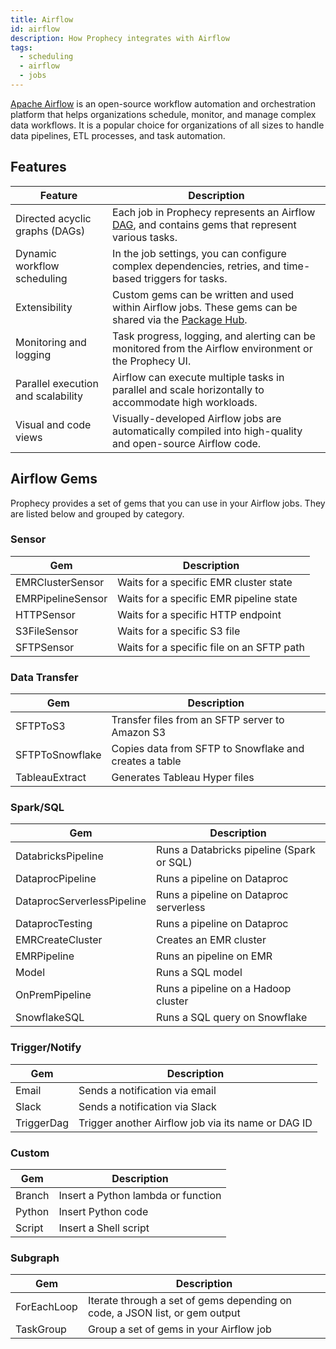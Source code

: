 ```yaml
---
title: Airflow
id: airflow
description: How Prophecy integrates with Airflow
tags:
  - scheduling
  - airflow
  - jobs
---
```


[Apache Airflow](https://airflow.apache.org/) is an open-source workflow automation and orchestration platform that helps organizations schedule, monitor, and manage complex data workflows.
It is a popular choice for organizations of all sizes to handle data pipelines, ETL processes, and task automation.

## Features

| Feature                            | Description                                                                                                                                                                      |
| ---------------------------------- | -------------------------------------------------------------------------------------------------------------------------------------------------------------------------------- |
| Directed acyclic graphs (DAGs)     | Each job in Prophecy represents an Airflow [DAG](https://airflow.apache.org/docs/apache-airflow/stable/core-concepts/dags.html), and contains gems that represent various tasks. |
| Dynamic workflow scheduling        | In the job settings, you can configure complex dependencies, retries, and time-based triggers for tasks.                                                                         |
| Extensibility                      | Custom gems can be written and used within Airflow jobs. These gems can be shared via the [Package Hub](docs/extensibility/package-hub/package-hub.md).                          |
| Monitoring and logging             | Task progress, logging, and alerting can be monitored from the Airflow environment or the Prophecy UI.                                                                           |
| Parallel execution and scalability | Airflow can execute multiple tasks in parallel and scale horizontally to accommodate high workloads.                                                                             |
| Visual and code views              | Visually-developed Airflow jobs are automatically compiled into high-quality and open-source Airflow code.                                                                       |

## Airflow Gems

Prophecy provides a set of gems that you can use in your Airflow jobs. They are listed below and grouped by category.

### Sensor

<div class="fixed-table">

| Gem               | Description                               |
| ----------------- | ----------------------------------------- |
| EMRClusterSensor  | Waits for a specific EMR cluster state    |
| EMRPipelineSensor | Waits for a specific EMR pipeline state   |
| HTTPSensor        | Waits for a specific HTTP endpoint        |
| S3FileSensor      | Waits for a specific S3 file              |
| SFTPSensor        | Waits for a specific file on an SFTP path |

</div>

### Data Transfer

<div class="fixed-table">

| Gem             | Description                                            |
| --------------- | ------------------------------------------------------ |
| SFTPToS3        | Transfer files from an SFTP server to Amazon S3        |
| SFTPToSnowflake | Copies data from SFTP to Snowflake and creates a table |
| TableauExtract  | Generates Tableau Hyper files                          |

</div>

### Spark/SQL

<div class="fixed-table">

| Gem                        | Description                               |
| -------------------------- | ----------------------------------------- |
| DatabricksPipeline         | Runs a Databricks pipeline (Spark or SQL) |
| DataprocPipeline           | Runs a pipeline on Dataproc               |
| DataprocServerlessPipeline | Runs a pipeline on Dataproc serverless    |
| DataprocTesting            | Runs a pipeline on Dataproc               |
| EMRCreateCluster           | Creates an EMR cluster                    |
| EMRPipeline                | Runs an pipeline on EMR                   |
| Model                      | Runs a SQL model                          |
| OnPremPipeline             | Runs a pipeline on a Hadoop cluster       |
| SnowflakeSQL               | Runs a SQL query on Snowflake             |

</div>

### Trigger/Notify

<div class="fixed-table">

| Gem        | Description                                        |
| ---------- | -------------------------------------------------- |
| Email      | Sends a notification via email                     |
| Slack      | Sends a notification via Slack                     |
| TriggerDag | Trigger another Airflow job via its name or DAG ID |

</div>

### Custom

<div class="fixed-table">

| Gem    | Description                        |
| ------ | ---------------------------------- |
| Branch | Insert a Python lambda or function |
| Python | Insert Python code                 |
| Script | Insert a Shell script              |

</div>

### Subgraph

<div class="fixed-table">

| Gem         | Description                                                                 |
| ----------- | --------------------------------------------------------------------------- |
| ForEachLoop | Iterate through a set of gems depending on code, a JSON list, or gem output |
| TaskGroup   | Group a set of gems in your Airflow job                                     |

</div>
